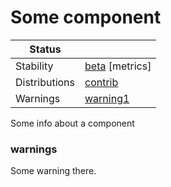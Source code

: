 # Some component

<!-- status autogenerated section -->
| Status                   |           |
| ------------------------ |-----------|
| Stability                | [beta] [metrics]   |
| Distributions            | [contrib] |
| Warnings                 | [warning1](#warnings) |

[beta]: https://github.com/open-telemetry/opentelemetry-collector#beta
[contrib]: https://github.com/open-telemetry/opentelemetry-collector-releases/tree/main/distributions/otelcol-contrib
<!-- end autogenerated section -->

Some info about a component
### warnings
Some warning there.

